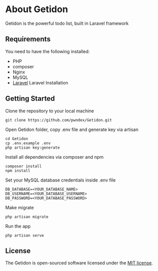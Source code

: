 # About Getidon

Getidon is the powerful todo list, built in Laravel framework

## Requirements

You need to have the following installed:

* PHP
* composer
* Nginx
* MySQL
* [Laravel](https://laravel.com/docs/7.x) Laravel Installation

## Getting Started

Clone the repository to your local machine
```shell
git clone https://github.com/pwndex/Getidon.git
```

Open Getidon folder, copy .env file and generate key via artisan
```shell
cd Getidon
cp .env.example .env
php artisan key:generate
```

Install all dependencies via composer and npm
```shell
composer install
npm install
```

Set your MySQL database credentials inside .env file
```shell
DB_DATABASE=<YOUR_DATABASE_NAME>
DB_USERNAME=<YOUR_DATABASE_USERNAME>
DB_PASSWORD=<YOUR_DATABASE_PASSWORD>
```

Make migrate
```shell
php artisan migrate
```

Run the app
```shell
php artisan serve
```

## License

The Getidon is open-sourced software licensed under the [MIT license](https://opensource.org/licenses/MIT).